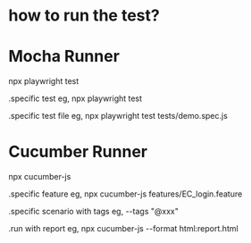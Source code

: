 how to run the test?
===================================================================
Mocha Runner
===================================================================


npx playwright test

.specific test eg, npx playwright test

.specific test file eg, npx playwright test tests/demo.spec.js




Cucumber Runner
===================================================================
npx cucumber-js 

.specific feature eg, npx cucumber-js features/EC_login.feature

.specific scenario with tags eg, --tags "@xxx"

.run with report  eg, npx cucumber-js --format html:report.html
